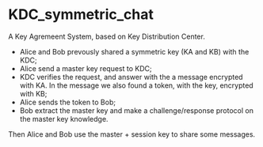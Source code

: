 # KDC_symmetric_chat
A Key Agremeent System, based on Key Distribution Center.

- Alice and Bob prevously shared a symmetric key (KA and KB) with the KDC;
- Alice send a master key request to KDC;
- KDC verifies the request, and answer with the a message encrypted with KA. In the message we also found a token, with the key, encrypted with KB;
- Alice sends the token to Bob;
- Bob extract the master key and make a challenge/response protocol on the master key knowledge.

Then Alice and Bob use the master + session key to share some messages.
